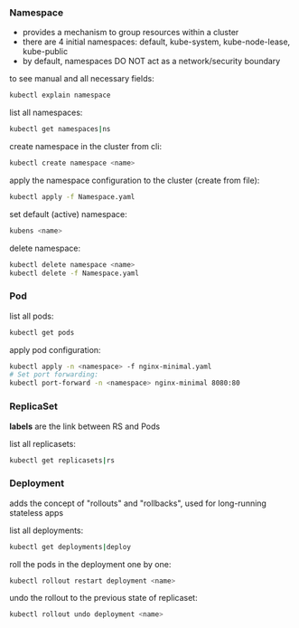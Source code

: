 ### Namespace

- provides a mechanism to group resources within a cluster
- there are 4 initial namespaces: default, kube-system, kube-node-lease, kube-public
- by default, namespaces DO NOT act as a network/security boundary

to see manual and all necessary fields:
```bash
kubectl explain namespace
```

list all namespaces:
```bash
kubectl get namespaces|ns
```

create namespace in the cluster from cli:
```bash
kubectl create namespace <name>
```

apply the namespace configuration to the cluster (create from file):
```bash
kubectl apply -f Namespace.yaml
```

set default (active) namespace:
```bash
kubens <name>
```

delete namespace:
```bash
kubectl delete namespace <name>
kubectl delete -f Namespace.yaml
```

### Pod

list all pods:
```bash
kubectl get pods
```

apply pod configuration:
```bash
kubectl apply -n <namespace> -f nginx-minimal.yaml
# Set port forwarding:
kubectl port-forward -n <namespace> nginx-minimal 8080:80
```

### ReplicaSet

**labels** are the link between RS and Pods

list all replicasets:
```bash
kubectl get replicasets|rs
```

### Deployment

adds the concept of "rollouts" and "rollbacks", used for long-running stateless apps

list all deployments:
```bash
kubectl get deployments|deploy
```

roll the pods in the deployment one by one:
```bash
kubectl rollout restart deployment <name>
```

undo the rollout to the previous state of replicaset:
```bash
kubectl rollout undo deployment <name>
```